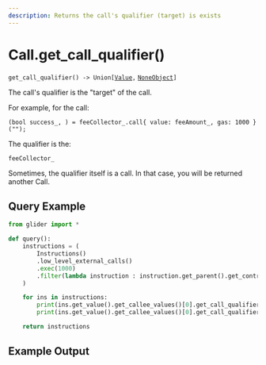 ```yaml
---
description: Returns the call's qualifier (target) is exists
---
```


# Call.get\_call\_qualifier()

`get_call_qualifier() -> Union[`[`Value`](../value/)`,` [`NoneObject`](../../internal/noneobject/)`]`

The call's qualifier is the "target" of the call.

For example, for the call:

```solidity
(bool success_, ) = feeCollector_.call{ value: feeAmount_, gas: 1000 }("");
```

The qualifier is the:

```solidity
feeCollector_
```

Sometimes, the qualifier itself is a call. In that case, you will be returned another Call.

## **Query Example**

```python
from glider import *

def query():
    instructions = (
        Instructions()
        .low_level_external_calls()
        .exec(1000)
        .filter(lambda instruction : instruction.get_parent().get_contract().name == "PoolEth")
    )

    for ins in instructions:
        print(ins.get_value().get_callee_values()[0].get_call_qualifier())
        print(ins.get_value().get_callee_values()[0].get_call_qualifier().expression)

    return instructions
```

## **Example Output**

<figure><img src="../../../.gitbook/assets/Screenshot 2025-09-09 at 1.04.07 PM.png" alt=""><figcaption></figcaption></figure>
